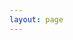 ```yaml
---
layout: page
---
```


<script setup>
import { defineClientComponent } from 'vitepress'

const Tag = defineClientComponent(() => import('@/.vitepress/theme/components/Tag.vue'))
</script>

<Tag/>
